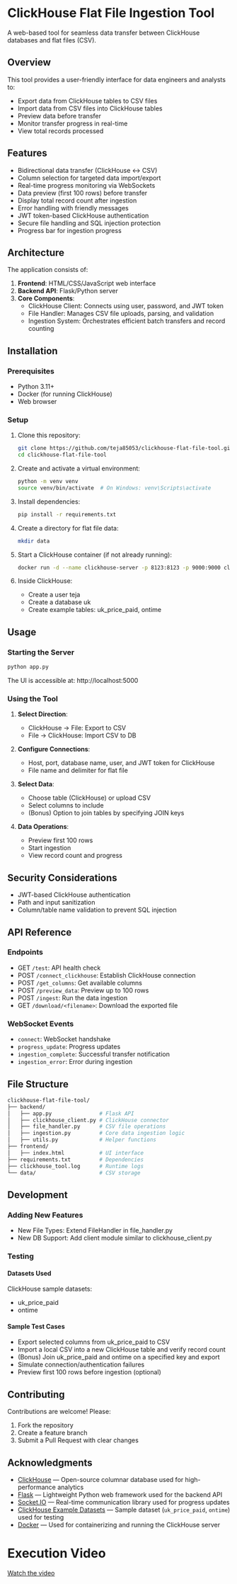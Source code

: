 # ClickHouse Flat File Ingestion Tool

A web-based tool for seamless data transfer between ClickHouse databases and flat files (CSV).

## Overview

This tool provides a user-friendly interface for data engineers and analysts to:

- Export data from ClickHouse tables to CSV files
- Import data from CSV files into ClickHouse tables
- Preview data before transfer
- Monitor transfer progress in real-time
- View total records processed

## Features

- Bidirectional data transfer (ClickHouse ↔ CSV)
- Column selection for targeted data import/export
- Real-time progress monitoring via WebSockets
- Data preview (first 100 rows) before transfer
- Display total record count after ingestion
- Error handling with friendly messages
- JWT token-based ClickHouse authentication
- Secure file handling and SQL injection protection
- Progress bar for ingestion progress

## Architecture

The application consists of:

1. **Frontend**: HTML/CSS/JavaScript web interface
2. **Backend API**: Flask/Python server
3. **Core Components**:
   - ClickHouse Client: Connects using user, password, and JWT token
   - File Handler: Manages CSV file uploads, parsing, and validation
   - Ingestion System: Orchestrates efficient batch transfers and record counting

## Installation

### Prerequisites

- Python 3.11+
- Docker (for running ClickHouse)
- Web browser

### Setup

1. Clone this repository:
   ```bash
   git clone https://github.com/teja85053/clickhouse-flat-file-tool.git
   cd clickhouse-flat-file-tool
   ```

2. Create and activate a virtual environment:
   ```bash
   python -m venv venv
   source venv/bin/activate  # On Windows: venv\Scripts\activate
   ```

3. Install dependencies:
   ```bash
   pip install -r requirements.txt
   ```

4. Create a directory for flat file data:
   ```bash
   mkdir data
   ```

5. Start a ClickHouse container (if not already running):
   ```bash
   docker run -d --name clickhouse-server -p 8123:8123 -p 9000:9000 clickhouse/clickhouse-server
   ```

6. Inside ClickHouse:
   - Create a user teja
   - Create a database uk
   - Create example tables: uk_price_paid, ontime

## Usage

### Starting the Server
```bash
python app.py
```

The UI is accessible at: http://localhost:5000

### Using the Tool

1. **Select Direction**:
   - ClickHouse → File: Export to CSV
   - File → ClickHouse: Import CSV to DB

2. **Configure Connections**:
   - Host, port, database name, user, and JWT token for ClickHouse
   - File name and delimiter for flat file

3. **Select Data**:
   - Choose table (ClickHouse) or upload CSV
   - Select columns to include
   - (Bonus) Option to join tables by specifying JOIN keys

4. **Data Operations**:
   - Preview first 100 rows
   - Start ingestion
   - View record count and progress

## Security Considerations

- JWT-based ClickHouse authentication
- Path and input sanitization
- Column/table name validation to prevent SQL injection

## API Reference

### Endpoints

- GET `/test`: API health check
- POST `/connect_clickhouse`: Establish ClickHouse connection
- POST `/get_columns`: Get available columns
- POST `/preview_data`: Preview up to 100 rows
- POST `/ingest`: Run the data ingestion
- GET `/download/<filename>`: Download the exported file

### WebSocket Events

- `connect`: WebSocket handshake
- `progress_update`: Progress updates
- `ingestion_complete`: Successful transfer notification
- `ingestion_error`: Error during ingestion

## File Structure

```bash
clickhouse-flat-file-tool/
├── backend/
│   ├── app.py               # Flask API
│   ├── clickhouse_client.py # ClickHouse connector
│   ├── file_handler.py      # CSV file operations
│   ├── ingestion.py         # Core data ingestion logic
│   ├── utils.py             # Helper functions
├── frontend/
│   ├── index.html           # UI interface
├── requirements.txt         # Dependencies
├── clickhouse_tool.log      # Runtime logs
└── data/                    # CSV storage
```

## Development

### Adding New Features

- New File Types: Extend FileHandler in file_handler.py
- New DB Support: Add client module similar to clickhouse_client.py

### Testing

#### Datasets Used

ClickHouse sample datasets:
- uk_price_paid
- ontime

#### Sample Test Cases

- Export selected columns from uk_price_paid to CSV
- Import a local CSV into a new ClickHouse table and verify record count
- (Bonus) Join uk_price_paid and ontime on a specified key and export
- Simulate connection/authentication failures
- Preview first 100 rows before ingestion (optional)

## Contributing

Contributions are welcome! Please:

1. Fork the repository
2. Create a feature branch
3. Submit a Pull Request with clear changes

## Acknowledgments


- [ClickHouse](https://clickhouse.tech/) — Open-source columnar database used for high-performance analytics
- [Flask](https://flask.palletsprojects.com/) — Lightweight Python web framework used for the backend API
- [Socket.IO](https://socket.io/) — Real-time communication library used for progress updates
- [ClickHouse Example Datasets](https://clickhouse.com/docs/en/getting-started/example-datasets) — Sample dataset (`uk_price_paid`, `ontime`) used for testing
- [Docker](https://www.docker.com/) — Used for containerizing and running the ClickHouse server


# Execution Video
[Watch the video](assgn.mp4)
